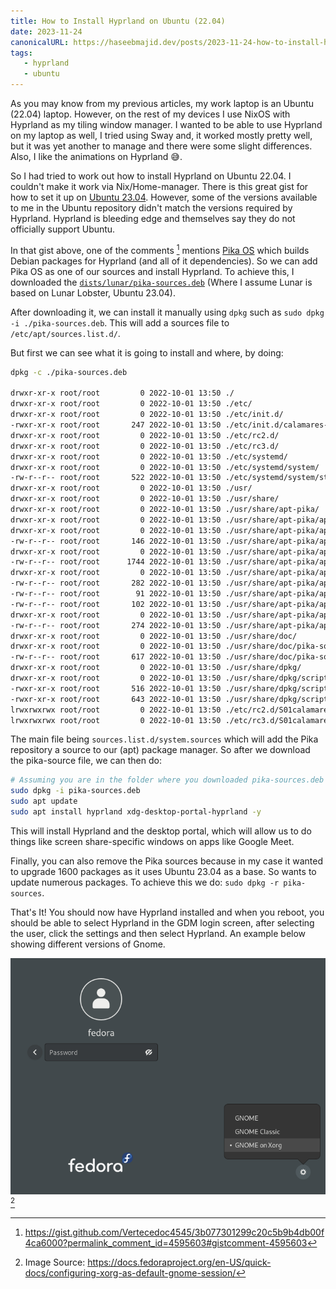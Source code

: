 ```yaml
---
title: How to Install Hyprland on Ubuntu (22.04)
date: 2023-11-24
canonicalURL: https://haseebmajid.dev/posts/2023-11-24-how-to-install-hyprland-on-ubuntu-22-04
tags:
   - hyprland
   - ubuntu
---
```


As you may know from my previous articles, my work laptop is an Ubuntu (22.04) laptop. However, on the rest of my devices
I use NixOS with Hyprland as my tiling window manager. I wanted to be able to use Hyprland on my laptop as well, 
I tried using Sway and, it worked mostly pretty well, but it was yet another to manage and there were some slight
differences. Also, I like the animations on Hyprland 😅.

So I had tried to work out how to install Hyprland on Ubuntu 22.04. I couldn't make it work via Nix/Home-manager.
There is this great gist for how to set it up on 
[Ubuntu 23.04](https://gist.github.com/Vertecedoc4545/3b077301299c20c5b9b4db00f4ca6000). However, some of the versions
available to me in the Ubuntu repository didn't match the versions required by Hyprland. Hyprland is bleeding edge
and themselves say they do not officially support Ubuntu.

In that gist above, one of the comments [^1] mentions [Pika OS](https://pika-os.com/) which builds Debian packages
for Hyprland (and all of it dependencies). So we can add Pika OS as one of our sources and install Hyprland.
To achieve this, I downloaded the [`dists/lunar/pika-sources.deb`](https://ppa.pika-os.com/dists/lunar/pika-sources.deb) (Where I assume
Lunar is based on Lunar Lobster, Ubuntu 23.04).

After downloading it, we can install it manually using `dpkg` such as `sudo dpkg -i ./pika-sources.deb`. This will
add a sources file to `/etc/apt/sources.list.d/`.

But first we can see what it is going to install and where, by doing:

```bash
dpkg -c ./pika-sources.deb

drwxr-xr-x root/root         0 2022-10-01 13:50 ./
drwxr-xr-x root/root         0 2022-10-01 13:50 ./etc/
drwxr-xr-x root/root         0 2022-10-01 13:50 ./etc/init.d/
-rwxr-xr-x root/root       247 2022-10-01 13:50 ./etc/init.d/calamares-sources-undo
drwxr-xr-x root/root         0 2022-10-01 13:50 ./etc/rc2.d/
drwxr-xr-x root/root         0 2022-10-01 13:50 ./etc/rc3.d/
drwxr-xr-x root/root         0 2022-10-01 13:50 ./etc/systemd/
drwxr-xr-x root/root         0 2022-10-01 13:50 ./etc/systemd/system/
-rw-r--r-- root/root       522 2022-10-01 13:50 ./etc/systemd/system/steam-repos-fix.service
drwxr-xr-x root/root         0 2022-10-01 13:50 ./usr/
drwxr-xr-x root/root         0 2022-10-01 13:50 ./usr/share/
drwxr-xr-x root/root         0 2022-10-01 13:50 ./usr/share/apt-pika/
drwxr-xr-x root/root         0 2022-10-01 13:50 ./usr/share/apt-pika/apt/
drwxr-xr-x root/root         0 2022-10-01 13:50 ./usr/share/apt-pika/apt/apt.conf.d/
-rw-r--r-- root/root       146 2022-10-01 13:50 ./usr/share/apt-pika/apt/apt.conf.d/99steam-launcher
drwxr-xr-x root/root         0 2022-10-01 13:50 ./usr/share/apt-pika/apt/keyrings/
-rw-r--r-- root/root      1744 2022-10-01 13:50 ./usr/share/apt-pika/apt/keyrings/pika-keyring.gpg.key
drwxr-xr-x root/root         0 2022-10-01 13:50 ./usr/share/apt-pika/apt/preferences.d/
-rw-r--r-- root/root       282 2022-10-01 13:50 ./usr/share/apt-pika/apt/preferences.d/0-pika-radeon-settings
-rw-r--r-- root/root        91 2022-10-01 13:50 ./usr/share/apt-pika/apt/preferences.d/1-pika-ubuntu-settings
-rw-r--r-- root/root       102 2022-10-01 13:50 ./usr/share/apt-pika/apt/sources.list
drwxr-xr-x root/root         0 2022-10-01 13:50 ./usr/share/apt-pika/apt/sources.list.d/
-rw-r--r-- root/root       274 2022-10-01 13:50 ./usr/share/apt-pika/apt/sources.list.d/system.sources
drwxr-xr-x root/root         0 2022-10-01 13:50 ./usr/share/doc/
drwxr-xr-x root/root         0 2022-10-01 13:50 ./usr/share/doc/pika-sources/
-rw-r--r-- root/root       617 2022-10-01 13:50 ./usr/share/doc/pika-sources/changelog.Debian.gz
drwxr-xr-x root/root         0 2022-10-01 13:50 ./usr/share/dpkg/
drwxr-xr-x root/root         0 2022-10-01 13:50 ./usr/share/dpkg/scripts/
-rwxr-xr-x root/root       516 2022-10-01 13:50 ./usr/share/dpkg/scripts/steam-launcher.sh
-rwxr-xr-x root/root       643 2022-10-01 13:50 ./usr/share/dpkg/scripts/steamdeps
lrwxrwxrwx root/root         0 2022-10-01 13:50 ./etc/rc2.d/S01calamares-sources-undo -> ../init.d/calamares-sources-undo
lrwxrwxrwx root/root         0 2022-10-01 13:50 ./etc/rc3.d/S01calamares-sources-undo -> ../init.d/calamares-sources-undo
```

The main file being `sources.list.d/system.sources` which will add the Pika repository a source to our (apt) package 
manager. So after we download the pika-source file, we can then do:

```bash
# Assuming you are in the folder where you downloaded pika-sources.deb
sudo dpkg -i pika-sources.deb
sudo apt update
sudo apt install hyprland xdg-desktop-portal-hyprland -y
```

This will install Hyprland and the desktop portal, which will allow us to do things like screen share-specific windows
on apps like Google Meet.

Finally, you can also remove the Pika sources because in my case it wanted to upgrade 1600 packages as it uses
Ubuntu 23.04 as a base. So wants to update numerous packages. To achieve this we do: `sudo dpkg -r pika-sources`.

That's It! You should now have Hyprland installed and when you reboot, you should be able to select Hyprland in the
GDM login screen, after selecting the user, click the settings and then select Hyprland. An example below showing different
versions of Gnome.

![Gnome Login Screen](./images/gnome.png) [^2]

[^1]: https://gist.github.com/Vertecedoc4545/3b077301299c20c5b9b4db00f4ca6000?permalink_comment_id=4595603#gistcomment-4595603
[^2]: Image Source: https://docs.fedoraproject.org/en-US/quick-docs/configuring-xorg-as-default-gnome-session/

